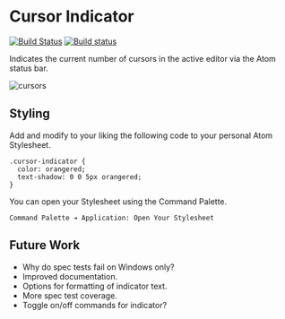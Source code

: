# Cursor Indicator

[![Build Status](https://travis-ci.org/lexicalunit/cursor-indicator.svg?branch=master)](https://travis-ci.org/lexicalunit/cursor-indicator) [![Build status](https://ci.appveyor.com/api/projects/status/w2itq0v9ytqjw71s/branch/master?svg=true)](https://ci.appveyor.com/project/lexicalunit/cursor-indicator/branch/master)

Indicates the current number of cursors in the active editor via the Atom status bar.

![cursors](https://cloud.githubusercontent.com/assets/1903876/8216758/212eae80-14fe-11e5-80a6-443a6daf9d95.png)

## Styling

Add and modify to your liking the following code to your personal Atom Stylesheet.

```less
.cursor-indicator {
  color: orangered;
  text-shadow: 0 0 5px orangered;
}
```

You can open your Stylesheet using the Command Palette.

```
Command Palette ➔ Application: Open Your Stylesheet
```


## Future Work

- Why do spec tests fail on Windows only?
- Improved documentation.
- Options for formatting of indicator text.
- More spec test coverage.
- Toggle on/off commands for indicator?
